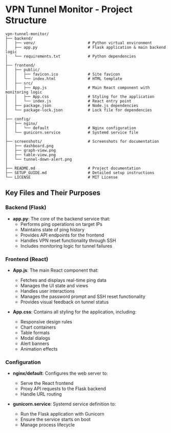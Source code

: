 # VPN Tunnel Monitor - Project Structure

```
vpn-tunnel-monitor/
├── backend/
│   ├── venv/                       # Python virtual environment
│   ├── app.py                      # Flask application & main backend logic
│   └── requirements.txt            # Python dependencies
│
├── frontend/
│   ├── public/
│   │   ├── favicon.ico             # Site favicon
│   │   └── index.html              # HTML template
│   ├── src/
│   │   ├── App.js                  # Main React component with monitoring logic
│   │   ├── App.css                 # Styling for the application
│   │   └── index.js                # React entry point
│   ├── package.json                # Node.js dependencies
│   └── package-lock.json           # Lock file for dependencies
│
├── config/
│   ├── nginx/
│   │   └── default                 # Nginx configuration
│   └── gunicorn.service            # Systemd service file
│
├── screenshots/                    # Screenshots for documentation
│   ├── dashboard.png
│   ├── graph-view.png
│   ├── table-view.png
│   └── tunnel-down-alert.png
│
├── README.md                       # Project documentation
├── SETUP_GUIDE.md                  # Detailed setup instructions
└── LICENSE                         # MIT License
```

## Key Files and Their Purposes

### Backend (Flask)

- **app.py**: The core of the backend service that:
  - Performs ping operations on target IPs
  - Maintains state of ping history
  - Provides API endpoints for the frontend
  - Handles VPN reset functionality through SSH
  - Includes monitoring logic for tunnel failures

### Frontend (React)

- **App.js**: The main React component that:
  - Fetches and displays real-time ping data
  - Manages the UI state and views
  - Handles user interactions
  - Manages the password prompt and SSH reset functionality
  - Provides visual feedback on tunnel status

- **App.css**: Contains all styling for the application, including:
  - Responsive design rules
  - Chart containers
  - Table formats
  - Modal dialogs
  - Alert banners
  - Animation effects

### Configuration

- **nginx/default**: Configures the web server to:
  - Serve the React frontend
  - Proxy API requests to the Flask backend
  - Handle URL routing

- **gunicorn.service**: Systemd service definition to:
  - Run the Flask application with Gunicorn
  - Ensure the service starts on boot
  - Manage process lifecycle
